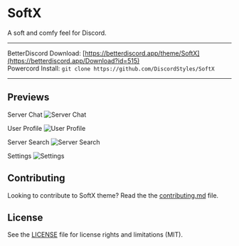 # SoftX

A soft and comfy feel for Discord.

- - -
BetterDiscord Download: [https://betterdiscord.app/theme/SoftX](https://betterdiscord.app/Download?id=515)  
Powercord Install: `git clone https://github.com/DiscordStyles/SoftX`
- - -

## Previews

Server Chat
![Server Chat](https://i.imgur.com/E57gF3L.png)

User Profile
![User Profile](https://i.imgur.com/01NlcPc.png)

Server Search
![Server Search](https://i.imgur.com/nqgmfT0.png)

Settings
![Settings](https://i.imgur.com/KEC161G.png)

## Contributing

Looking to contribute to SoftX theme? Read the the [contributing.md](https://github.com/DiscordStyles/SoftX/blob/main/CONTRIBUTING.md) file.

## License

See the [LICENSE](https://github.com/DiscordStyles/SoftX/blob/main/LICENSE.md) file for license rights and limitations (MIT).
